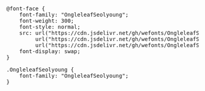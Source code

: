 <pre>
@font-face {
    font-family: "OngleleafSeolyoung";
    font-weight: 300;
    font-style: normal;
    src: url("https://cdn.jsdelivr.net/gh/wefonts/OngleleafSeolyoung/OngleleafSeolyoung.woff2") format("woff2"),
         url("https://cdn.jsdelivr.net/gh/wefonts/OngleleafSeolyoung/OngleleafSeolyoung.woff") format("woff"),
         url("https://cdn.jsdelivr.net/gh/wefonts/OngleleafSeolyoung/OngleleafSeolyoung.ttf") format("truetype");
    font-display: swap;
}

.OngleleafSeolyoung {
    font-family: "OngleleafSeolyoung";
}
  
</pre>
